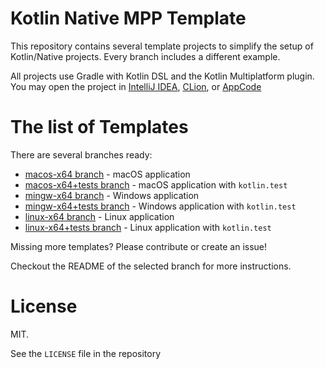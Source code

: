 Kotlin Native MPP Template
==========================

This repository contains several template projects to simplify the setup of Kotlin/Native projects. Every branch includes a different example.

All projects use Gradle with Kotlin DSL and the Kotlin Multiplatform plugin. You may open the project in
[IntelliJ IDEA](https://jetbrains.com/idea),
[CLion](https://jetbrains.com/clion), or
[AppCode](https://jetbrains.com/appcode)

The list of Templates
=====================

There are several branches ready:
- [macos-x64 branch](https://github.com/jonnyzzz/kotlin-native-mpp-template/tree/macos-x64) - macOS application
- [macos-x64+tests branch](https://github.com/jonnyzzz/kotlin-native-mpp-template/tree/macos-x64+tests) - macOS application with `kotlin.test`
- [mingw-x64 branch](https://github.com/jonnyzzz/kotlin-native-mpp-template/tree/mingw-x64) - Windows application
- [mingw-x64+tests branch](https://github.com/jonnyzzz/kotlin-native-mpp-template/tree/mingw-x64+tests) - Windows application with `kotlin.test`
- [linux-x64 branch](https://github.com/jonnyzzz/kotlin-native-mpp-template/tree/linux-x64) - Linux application
- [linux-x64+tests branch](https://github.com/jonnyzzz/kotlin-native-mpp-template/tree/linux-x64+tests) - Linux application with `kotlin.test`

Missing more templates? Please contribute or create an issue!

Checkout the README of the selected branch for more instructions.

License
=======

MIT. 

See the `LICENSE` file in the repository

